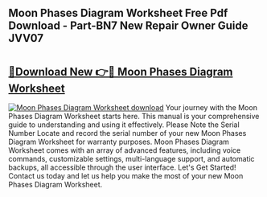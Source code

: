 ## Moon Phases Diagram Worksheet Free Pdf Download - Part-BN7 New Repair Owner Guide JVV07

# <h2><a href="http://dfij0zt.blite.top/?on=Moon+Phases+Diagram+Worksheet">🔗Download New 👉🔴 Moon Phases Diagram Worksheet</a></h2>

[![Moon Phases Diagram Worksheet download](https://i.imgur.com/lujVjoI.png)](http://dfij0zt.blite.top/?on=Moon+Phases+Diagram+Worksheet)
Your journey with the Moon Phases Diagram Worksheet starts here. This manual is your comprehensive guide to understanding and using it effectively. Please Note the Serial Number Locate and record the serial number of your new Moon Phases Diagram Worksheet for warranty purposes. Moon Phases Diagram Worksheet comes with an array of advanced features, including voice commands, customizable settings, multi-language support, and automatic backups, all accessible through the user interface. Let's Get Started! Contact us today and let us help you make the most of your new Moon Phases Diagram Worksheet.
